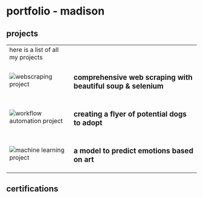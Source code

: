 # portfolio - madison

## projects
<table>
  <tr>
    <td>
      here is a list of all my projects
    </td>
  </tr>
  <tr>
    <td>
      <img src="image.png" alt="webscraping project">
    </td>
    <td>
      <h3> comprehensive web scraping with beautiful soup & selenium
    </td>
  </tr>
  <tr>
    <td>
      <img src="image.png" alt="workflow automation project">
    </td>
    <td>
      <h3> creating a flyer of potential dogs to adopt
    </td>
  </tr>
  <tr>
    <td>
      <img src="image.png" alt="machine learning project">
    </td>
    <td>
      <h3> a model to predict emotions based on art
    </td>
  </tr>
</table>

## certifications

